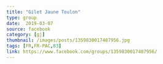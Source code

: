```yaml
---
title: "Gilet Jaune Toulon"
type: group
date:  2019-03-07
source: facebook
category: [gj]
thumbnail: /images/posts/1359830017487956.jpg
tags: [FR,FR-PAC,83]
link: https://www.facebook.com/groups/1359830017487956/
---
```

